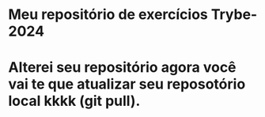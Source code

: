 # Meu repositório de exercícios Trybe-2024
# Alterei seu repositório agora você vai te que atualizar seu reposotório local kkkk (git pull).

